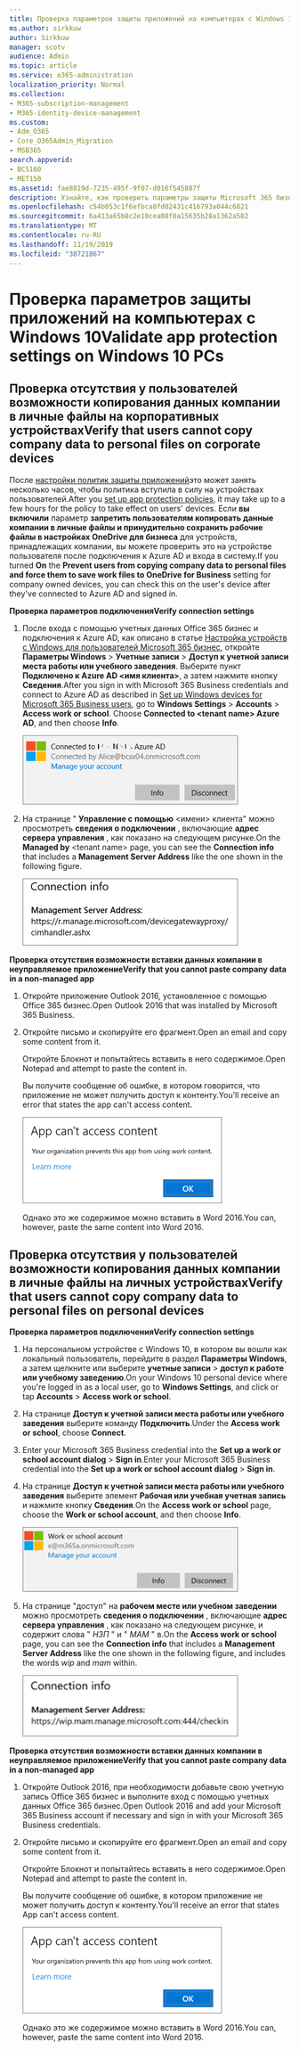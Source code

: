 ```yaml
---
title: Проверка параметров защиты приложений на компьютерах с Windows 10
ms.author: sirkkuw
author: Sirkkuw
manager: scotv
audience: Admin
ms.topic: article
ms.service: o365-administration
localization_priority: Normal
ms.collection:
- M365-subscription-management
- M365-identity-device-management
ms.custom:
- Adm_O365
- Core_O365Admin_Migration
- MSB365
search.appverid:
- BCS160
- MET150
ms.assetid: fae8819d-7235-495f-9f07-d016f545887f
description: Узнайте, как проверить параметры защиты Microsoft 365 бизнес-приложений на устройствах с Windows 10.
ms.openlocfilehash: c54b053c1f6efbca8fd02431c416793a044c6821
ms.sourcegitcommit: 6a413a65b8c2e10cea08f0a15635b28a1362a582
ms.translationtype: MT
ms.contentlocale: ru-RU
ms.lasthandoff: 11/19/2019
ms.locfileid: "38721867"
---
```

# <a name="validate-app-protection-settings-on-windows-10-pcs"></a><span data-ttu-id="3787e-103">Проверка параметров защиты приложений на компьютерах с Windows 10</span><span class="sxs-lookup"><span data-stu-id="3787e-103">Validate app protection settings on Windows 10 PCs</span></span>

## <a name="verify-that-users-cannot-copy-company-data-to-personal-files-on-corporate-devices"></a><span data-ttu-id="3787e-104">Проверка отсутствия у пользователей возможности копирования данных компании в личные файлы на корпоративных устройствах</span><span class="sxs-lookup"><span data-stu-id="3787e-104">Verify that users cannot copy company data to personal files on corporate devices</span></span>

<span data-ttu-id="3787e-105">После [настройки политик защиты приложений](protection-settings-for-windows-10-devices.md)это может занять несколько часов, чтобы политика вступила в силу на устройствах пользователей.</span><span class="sxs-lookup"><span data-stu-id="3787e-105">After you [set up app protection policies](protection-settings-for-windows-10-devices.md), it may take up to a few hours for the policy to take effect on users' devices.</span></span> <span data-ttu-id="3787e-106">Если **вы включили** параметр **запретить пользователям копировать данные компании в личные файлы и принудительно сохранить рабочие файлы в настройках OneDrive для бизнеса** для устройств, принадлежащих компании, вы можете проверить это на устройстве пользователя после подключения к Azure AD и входа в систему.</span><span class="sxs-lookup"><span data-stu-id="3787e-106">If you turned **On** the **Prevent users from copying company data to personal files and force them to save work files to OneDrive for Business** setting for company owned devices, you can check this on the user's device after they've connected to Azure AD and signed in.</span></span> 
  
 <span data-ttu-id="3787e-107">**Проверка параметров подключения**</span><span class="sxs-lookup"><span data-stu-id="3787e-107">**Verify connection settings**</span></span>
  
1. <span data-ttu-id="3787e-p102">После входа с помощью учетных данных Office 365 бизнес и подключения к Azure AD, как описано в статье [Настройка устройств с Windows для пользователей Microsoft 365 бизнес](set-up-windows-devices.md), откройте **Параметры Windows** \> **Учетные записи** \> **Доступ к учетной записи места работы или учебного заведения**. Выберите пункт **Подключено к Azure AD \<имя клиента\>**, а затем нажмите кнопку **Сведения**.</span><span class="sxs-lookup"><span data-stu-id="3787e-p102">After you sign in with Microsoft 365 Business credentials and connect to Azure AD as described in [Set up Windows devices for Microsoft 365 Business users](set-up-windows-devices.md), go to **Windows Settings** \> **Accounts** \> **Access work or school**. Choose **Connected to \<tenant name\> Azure AD**, and then choose **Info**.</span></span>
    
    ![Click or tap Info on the Connected to Azure AD dialog.](media/a36ede2b-d1a0-4d4e-8ea7-af39b4b63890.png)
  
2. <span data-ttu-id="3787e-111">На странице " **Управление с помощью** \<имени\> клиента" можно просмотреть **сведения о подключении** , включающие **адрес сервера управления** , как показано на следующем рисунке.</span><span class="sxs-lookup"><span data-stu-id="3787e-111">On the **Managed by** \<tenant name\> page, you can see the **Connection info** that includes a **Management Server Address** like the one shown in the following figure.</span></span> 
    
    ![Managed by page shows connection info of the device manager URL.](media/47515a8e-2d0c-4bea-99f0-6b2545b88a11.png)
  
 <span data-ttu-id="3787e-113">**Проверка отсутствия возможности вставки данных компании в неуправляемое приложение**</span><span class="sxs-lookup"><span data-stu-id="3787e-113">**Verify that you cannot paste company data in a non-managed app**</span></span>
  
1. <span data-ttu-id="3787e-114">Откройте приложение Outlook 2016, установленное с помощью Office 365 бизнес.</span><span class="sxs-lookup"><span data-stu-id="3787e-114">Open Outlook 2016 that was installed by Microsoft 365 Business.</span></span>
    
2. <span data-ttu-id="3787e-115">Откройте письмо и скопируйте его фрагмент.</span><span class="sxs-lookup"><span data-stu-id="3787e-115">Open an email and copy some content from it.</span></span>
    
    <span data-ttu-id="3787e-116">Откройте Блокнот и попытайтесь вставить в него содержимое.</span><span class="sxs-lookup"><span data-stu-id="3787e-116">Open Notepad and attempt to paste the content in.</span></span>
    
    <span data-ttu-id="3787e-117">Вы получите сообщение об ошибке, в котором говорится, что приложение не может получить доступ к контенту.</span><span class="sxs-lookup"><span data-stu-id="3787e-117">You'll receive an error that states the app can't access content.</span></span>
    
    ![A dialog that states app can't access content when you paste into an unmanaged app.](media/5e82b154-cf2f-43c8-ae80-b45d8ad80e56.png)
  
    <span data-ttu-id="3787e-119">Однако это же содержимое можно вставить в Word 2016.</span><span class="sxs-lookup"><span data-stu-id="3787e-119">You can, however, paste the same content into Word 2016.</span></span>
    
## <a name="verify-that-users-cannot-copy-company-data-to-personal-files-on-personal-devices"></a><span data-ttu-id="3787e-120">Проверка отсутствия у пользователей возможности копирования данных компании в личные файлы на личных устройствах</span><span class="sxs-lookup"><span data-stu-id="3787e-120">Verify that users cannot copy company data to personal files on personal devices</span></span>

 <span data-ttu-id="3787e-121">**Проверка параметров подключения**</span><span class="sxs-lookup"><span data-stu-id="3787e-121">**Verify connection settings**</span></span>
  
1. <span data-ttu-id="3787e-122">На персональном устройстве с Windows 10, в котором вы вошли как локальный пользователь, перейдите в раздел **Параметры Windows**, а затем щелкните или выберите **учетные записи** \> **доступ к работе или учебному заведению**.</span><span class="sxs-lookup"><span data-stu-id="3787e-122">On your Windows 10 personal device where you're logged in as a local user, go to **Windows Settings**, and click or tap **Accounts** \> **Access work or school**.</span></span>
    
2. <span data-ttu-id="3787e-123">На странице **Доступ к учетной записи места работы или учебного заведения** выберите команду **Подключить**.</span><span class="sxs-lookup"><span data-stu-id="3787e-123">Under the **Access work or school**, choose **Connect**.</span></span>
    
3. <span data-ttu-id="3787e-124">Enter your Microsoft 365 Business credential into the **Set up a work or school account dialog** \> **Sign in**.</span><span class="sxs-lookup"><span data-stu-id="3787e-124">Enter your Microsoft 365 Business credential into the **Set up a work or school account dialog** \> **Sign in**.</span></span>
    
4. <span data-ttu-id="3787e-125">На странице **Доступ к учетной записи места работы или учебного заведения** выберите элемент **Рабочая или учебная учетная запись** и нажмите кнопку **Сведения**.</span><span class="sxs-lookup"><span data-stu-id="3787e-125">On the **Access work or school** page, choose the **Work or school account**, and then choose **Info**.</span></span>
    
    ![Щелкните или нажмите кнопку Сведения в диалоговом окне Рабочая или учебная учетная запись.](media/63bd8b32-cb32-4afa-8ce0-6070ac403abc.png)
  
5. <span data-ttu-id="3787e-127">На странице "доступ" на **рабочем месте или учебном заведении** можно просмотреть **сведения о подключении** , включающие **адрес сервера управления** , как показано на следующем рисунке, и содержит слова " *НЗП* " и " *MAM* " в.</span><span class="sxs-lookup"><span data-stu-id="3787e-127">On the **Access work or school** page, you can see the **Connection info** that includes a **Management Server Address** like the one shown in the following figure, and includes the words  *wip*  and  *mam*  within.</span></span> 
    
    ![Managed by page shows connection info URL that includes the words mam and wpi.](media/abd4eaf4-44fa-4538-a3e8-1e0d331dfe1e.png)
  
 <span data-ttu-id="3787e-129">**Проверка отсутствия возможности вставки данных компании в неуправляемое приложение**</span><span class="sxs-lookup"><span data-stu-id="3787e-129">**Verify that you cannot paste company data in a non-managed app**</span></span>
  
1. <span data-ttu-id="3787e-130">Откройте Outlook 2016, при необходимости добавьте свою учетную запись Office 365 бизнес и выполните вход с помощью учетных данных Office 365 бизнес.</span><span class="sxs-lookup"><span data-stu-id="3787e-130">Open Outlook 2016 and add your Microsoft 365 Business account if necessary and sign in with your Microsoft 365 Business credentials.</span></span>
    
2. <span data-ttu-id="3787e-131">Откройте письмо и скопируйте его фрагмент.</span><span class="sxs-lookup"><span data-stu-id="3787e-131">Open an email and copy some content from it.</span></span>
    
    <span data-ttu-id="3787e-132">Откройте Блокнот и попытайтесь вставить в него содержимое.</span><span class="sxs-lookup"><span data-stu-id="3787e-132">Open Notepad and attempt to paste the content in.</span></span>
    
    <span data-ttu-id="3787e-133">Вы получите сообщение об ошибке, в котором приложение не может получить доступ к контенту.</span><span class="sxs-lookup"><span data-stu-id="3787e-133">You'll receive an error that states App can't access content.</span></span>
    
    ![A dialog that states app can't access content when you paste into an unmanaged app.](media/5e82b154-cf2f-43c8-ae80-b45d8ad80e56.png)
  
    <span data-ttu-id="3787e-135">Однако это же содержимое можно вставить в Word 2016.</span><span class="sxs-lookup"><span data-stu-id="3787e-135">You can, however, paste the same content into Word 2016.</span></span>
    

